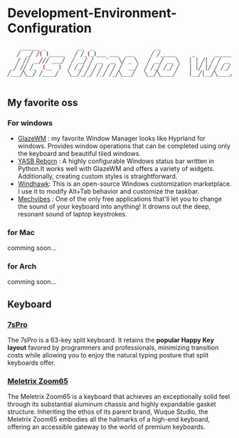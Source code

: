 # Development-Environment-Configuration
```bash
    ______ _          __  _                   __                               __      ________  ___
   ╱  _╱ ╱( )_____   ╱ ╱_(_)___ ___  ___     ╱ ╱_____     _      ______  _____╱ ╱__   ╱ ___╱__ ╲<  ╱
   ╱ ╱╱ __╱╱╱ ___╱  ╱ __╱ ╱ __ `__ ╲╱ _ ╲   ╱ __╱ __ ╲   │ │ ╱│ ╱ ╱ __ ╲╱ ___╱ ╱╱_╱  ╱ __ ╲__╱ ╱╱ ╱ 
 _╱ ╱╱ ╱_  (__  )  ╱ ╱_╱ ╱ ╱ ╱ ╱ ╱ ╱  __╱  ╱ ╱_╱ ╱_╱ ╱   │ │╱ │╱ ╱ ╱_╱ ╱ ╱  ╱ ,<    ╱ ╱_╱ ╱ __╱╱ ╱  
╱___╱╲__╱ ╱____╱   ╲__╱_╱_╱ ╱_╱ ╱_╱╲___╱   ╲__╱╲____╱    │__╱│__╱╲____╱_╱  ╱_╱│_│   ╲____╱____╱_╱   
                                                                                                    
```
## My favorite oss
### For windows
- [GlazeWM](https://github.com/glzr-io/glazewm) : my favorite Window Manager looks like Hyprland for windows. Provides window operations that can be completed using only the keyboard and beautiful tiled windows.
- [YASB Reborn](https://github.com/amnweb/yasb) : A highly configurable Windows status bar written in Python.It works well with GlazeWM and offers a variety of widgets. Additionally, creating custom styles is straightforward.
- [Windhawk](https://github.com/ramensoftware/windhawk): This is an open-source Windows customization marketplace. I use it to modify Alt+Tab behavior and customize the taskbar.
- [Mechvibes](https://github.com/hainguyents13/mechvibes/) : One of the only free applications that'll let you to change the sound of your  keyboard into anything! It drowns out the deep, resonant sound of laptop keystrokes.

### for Mac
comming soon...

### for Arch
comming soon...

## Keyboard
### [7sPro](https://shop.yushakobo.jp/products/7spro?srsltid=AfmBOorEbllinQ2dF88-bsftmyEYNCMrsZxG6kcr9BiSvGNYmtND6P7d)
The 7sPro is a 63-key split keyboard.
It retains the **popular Happy Key layout** favored by programmers and professionals, minimizing transition costs while allowing you to enjoy the natural typing posture that split keyboards offer.


### [Meletrix Zoom65](https://shop.yushakobo.jp/products/3766?srsltid=AfmBOooLOGn_IHP4ocw1WJK7AZkNERWZpM5idpKeONNoF8D3GDYEquC0)
The Meletrix Zoom65 is a keyboard that achieves an exceptionally solid feel through its substantial aluminum chassis and highly expandable gasket structure.
Inheriting the ethos of its parent brand, Wuque Studio, the Meletrix Zoom65 embodies all the hallmarks of a high-end keyboard, offering an accessible gateway to the world of premium keyboards.